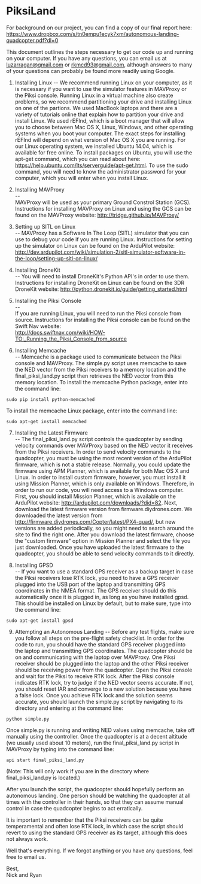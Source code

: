# PiksiLand

For background on our project, you can find a copy of our final report here:  
https://www.dropbox.com/s/tn0empu1ecyk7xm/autonomous-landing-quadcopter.pdf?dl=0 

This document outlines the steps necessary to get our code up and running on your computer. If you have any questions, you can email us at luzarragan@gmail.com or rkmcd93@gmail.com, although answers to many of your questions can probably be found more readily using Google. 


1. Installing Linux 
--
We recommend running Linux on your computer, as it is necessary if you want to use the simulator features in MAVProxy or the Piksi console. Running Linux in a virtual machine also create problems, so we recommend partitioning your drive and installing Linux on one of the partions. We used MacBook laptops and there are a variety of tutorials online that explain how to partition your drive and install Linux. We used rEFInd, which is a boot manager that will allow you to choose between Mac OS X, Linux, Windows, and other operating systems when you boot your computer. The exact steps for installing rEFInd will depend on what version of Mac OS X you are running. For our Linux operating system, we installed Ubuntu 14.04, which is available for free online. To install packages on Ubuntu, you will use the apt-get command, which you can read about here: https://help.ubuntu.com/lts/serverguide/apt-get.html. To use the sudo command, you will need to know the administrator password for your computer, which you will enter when you install Linux.  


2. Installing MAVProxy  
--  
MAVProxy will be used as your primary Ground Constrol Station (GCS). Instructions for installing MAVProxy on Linux and using the GCS can be found on the MAVProxy website: 
http://tridge.github.io/MAVProxy/    


3. Setting up SITL on Linux  
--
MAVProxy has a Software In The Loop (SITL) simulator that you can use to debug your code if you are running Linux. Instructions for setting up the simulator on Linux can be found on the ArduPilot website: http://dev.ardupilot.com/wiki/simulation-2/sitl-simulator-software-in-the-loop/setting-up-sitl-on-linux/  


4. Installing DroneKit  
--
You will need to install DroneKit's Python API's in order to use them. Instructions for installing DroneKit on Linux can be found on the 3DR DroneKit website: http://python.dronekit.io/guide/getting_started.html  


5. Installing the Piksi Console  
--  
If you are running Linux, you will need to run the Piksi console from source. Instructions for installing the Piksi console can be found on the Swift Nav website:  
http://docs.swiftnav.com/wiki/HOW-TO:_Running_the_Piksi_Console_from_source    


6. Installing Memcache   
--
Memcache is a package used to communicate between the Piksi console and MAVProxy. The simple.py script uses memcache to save the NED vector from the Piksi receivers to a memory location and the final_piksi_land.py script then retrieves the NED vector from this memory location. To install the memcache Python package, enter into the command line:

~~~
sudo pip install python-memcached
~~~

To install the memcache Linux package, enter into the command line:

~~~
sudo apt-get install memcached  
~~~


7. Installing the Latest Firmware    
-- 
The final_piksi_land.py script controls the quadcopter by sending velocity commands over MAVProxy based on the NED vector it receives from the Piksi receivers. In order to send velocity commands to the quadcopter, you must be using the most recent version of the ArduPilot firmware, which is not a stable release. Normally, you could update the firmware using APM Planner, which is available for both Mac OS X and Linux. In order to install custom firmware, however, you must install it using Mission Planner, which is only available on Windows. Therefore, in order to run our code, you will need access to a Windows computer. First, you should install Mission Planner, which is available on the ArduPilot website: http://ardupilot.com/downloads/?did=82. Next, download the latest firmware version from firmware.diydrones.com. We downloaded the latest version from http://firmware.diydrones.com/Copter/latest/PX4-quad/, but new versions are added periodically, so you might need to search around the site to find the right one. After you download the latest firmware, choose the "custom firmware" option in Mission Planner and select the file you just downloaded. Once you have uploaded the latest firmware to the quadcopter, you should be able to send velocity commands to it directly.  

8. Installing GPSD  
--
If you want to use a standard GPS receiver as a backup target in case the Piksi receivers lose RTK lock, you need to have a GPS receiver plugged into the USB port of the laptop and transmitting GPS coordinates in the NMEA format. The GPS receiver should do this automatically once it is plugged in, as long as you have installed gpsd. This should be installed on Linux by default, but to make sure, type into the command line: 

~~~
sudo apt-get install gpsd
~~~

9. Attempting an Autonomous Landing
--
Before any test flights, make sure you follow all steps on the pre-flight safety checklist. In order for the code to run, you should have the standard GPS receiver plugged into the laptop and transmitting GPS coordinates. The quadcopter should be on and communicating with the laptop over MAVProxy. One Piksi receiver should be plugged into the laptop and the other Piksi receiver should be receiving power from the quadcopter. Open the Piksi console and wait for the Piksi to receive RTK lock. After the Piksi console indicates RTK lock, try to judge if the NED vector seems accurate. If not, you should reset IAR and converge to a new solution because you have a false lock. Once you achieve RTK lock and the solution seems accurate, you should launch the simple.py script by navigating to its directory and entering at the command line:

~~~
python simple.py
~~~

Once simple.py is running and writing NED values using memcache, take off manually using the controller. Once the quadcopter is at a decent altitude (we usually used about 10 meters), run the final_piksi_land.py script in MAVProxy by typing into the command line:

~~~
api start final_piksi_land.py
~~~

(Note: This will only work if you are in the directory where final_piksi_land.py is located.)  

After you launch the script, the quadcopter should hopefully perform an autonomous landing. One person should be watching the quadcopter at all times with the controller in their hands, so that they can assume manual control in case the quadcopter begins to act erratically.  

It is important to remember that the Piksi receivers can be quite temperamental and often lose RTK lock, in which case the script should revert to using the standard GPS receiver as its target, although this does not always work.


Well that's everything. If we forgot anything or you have any questions, feel free to email us.  

Best,  
Nick and Ryan





	
